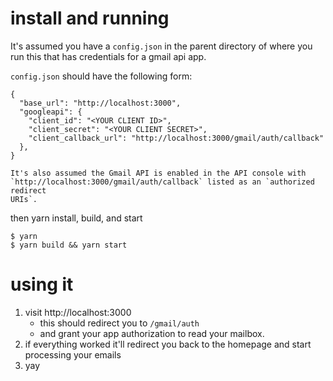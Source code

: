 # install and running

It's assumed you have a `config.json` in the parent directory of where you run
this that has credentials for a gmail api app.

`config.json` should have the following form:
```
{
  "base_url": "http://localhost:3000",
  "googleapi": {
    "client_id": "<YOUR CLIENT ID>",
    "client_secret": "<YOUR CLIENT SECRET>",
    "client_callback_url": "http://localhost:3000/gmail/auth/callback"
  },
}

It's also assumed the Gmail API is enabled in the API console with
`http://localhost:3000/gmail/auth/callback` listed as an `authorized redirect
URIs`.
```

then yarn install, build, and start

```
$ yarn
$ yarn build && yarn start
```

# using it

1. visit http://localhost:3000
    * this should redirect you to `/gmail/auth`
    * and grant your app authorization to read your mailbox.
2. if everything worked it'll redirect you back to the homepage and start
   processing your emails
3. yay
